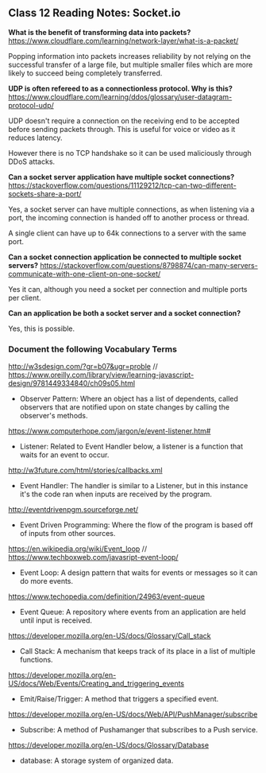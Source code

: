 ## Class 12 Reading Notes: Socket.io

**What is the benefit of transforming data into packets?** https://www.cloudflare.com/learning/network-layer/what-is-a-packet/

Popping information into packets increases reliability by not relying on the successful transfer of a large file, but multiple smaller files which are more likely to succeed being completely transferred.


**UDP is often refereed to as a connectionless protocol. Why is this?**  https://www.cloudflare.com/learning/ddos/glossary/user-datagram-protocol-udp/

UDP doesn't require a connection on the receiving end to be accepted before sending packets through. This is useful for voice or video as it reduces latency.

However there is no TCP handshake so it can be used maliciously through DDoS attacks.


**Can a socket server application have multiple socket connections?** https://stackoverflow.com/questions/11129212/tcp-can-two-different-sockets-share-a-port/

Yes, a socket server can have multiple connections, as when listening via a port, the incoming connection is handed off to another process or thread.

A single client can have up to 64k connections to a server with the same port.


**Can a socket connection application be connected to multiple socket servers?** https://stackoverflow.com/questions/8798874/can-many-servers-communicate-with-one-client-on-one-socket/

Yes it can, although you need a socket per connection and multiple ports per client.

**Can an application be both a socket server and a socket connection?**

Yes, this is possible.

### Document the following Vocabulary Terms 

http://w3sdesign.com/?gr=b07&ugr=proble // https://www.oreilly.com/library/view/learning-javascript-design/9781449334840/ch09s05.html

- Observer Pattern: Where an object has a list of dependents, called observers that are notified upon on state changes by calling the observer's methods.

https://www.computerhope.com/jargon/e/event-listener.htm#

- Listener: Related to Event Handler below, a listener is a function that waits for an event to occur.

http://w3future.com/html/stories/callbacks.xml

- Event Handler: The handler is similar to a Listener, but in this instance it's the code ran when inputs are received by the program.

http://eventdrivenpgm.sourceforge.net/

- Event Driven Programming: Where the flow of the program is based off of inputs from other sources.

https://en.wikipedia.org/wiki/Event_loop // https://www.techboxweb.com/javasript-event-loop/

- Event Loop: A design pattern that waits for events or messages so it can do more events.

https://www.techopedia.com/definition/24963/event-queue

- Event Queue: A repository where events from an application are held until input is received.

https://developer.mozilla.org/en-US/docs/Glossary/Call_stack

- Call Stack: A mechanism that keeps track of its place in a list of multiple functions.

https://developer.mozilla.org/en-US/docs/Web/Events/Creating_and_triggering_events

- Emit/Raise/Trigger: A method that triggers a specified event.

https://developer.mozilla.org/en-US/docs/Web/API/PushManager/subscribe

- Subscribe: A method of Pushamanger that subscribes to a Push service.

https://developer.mozilla.org/en-US/docs/Glossary/Database

- database: A storage system of organized data.